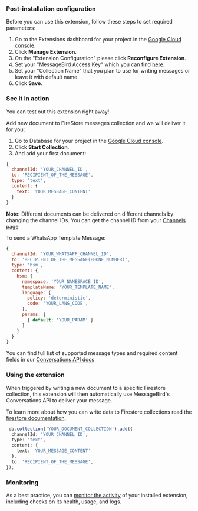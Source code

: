 ### Post-installation configuration

Before you can use this extension, follow these steps to set required parameters:

1. Go to the Extensions dashboard for your project in the [Google Cloud console](https://console.firebase.google.com/project/${PROJECT_ID}/extensions).
2. Click **Manage Extension**.
3. On the "Extension Configuration" please click **Reconfigure Extension**.
4. Set your "MessageBird Access Key" which you can find [here](https://dashboard.messagebird.com/en/developers/access).
5. Set your "Collection Name" that you plan to use for writing messages or leave it with default name.
6. Click **Save**.

### See it in action

You can test out this extension right away!

Add new document to FireStore messages collection and we will deliver it for you:

1. Go to Database for your project in the [Google Cloud console](https://console.firebase.google.com/project/${PROJECT_ID}/database/).
2. Click **Start Collection**.
3. And add your first document:

```js
{
  channelId: 'YOUR_CHANNEL_ID',
  to: 'RECIPIENT_OF_THE_MESSAGE',
  type: 'text',
  content: {
    text: 'YOUR_MESSAGE_CONTENT'
  }
}
```

**Note:** Different documents can be delivered on different channels by changing the channel IDs. You can get the channel ID from your [Channels page](https://dashboard.messagebird.com/en/channels/)

To send a WhatsApp Template Message:

```js
{
  channelId: 'YOUR_WHATSAPP_CHANNEL_ID',
  to: 'RECIPIENT_OF_THE_MESSAGE(PHONE_NUMBER)',
  type: 'hsm',
  content: {
    hsm: {
      namespace: 'YOUR_NAMESPACE_ID',
      templateName: 'YOUR_TEMPLATE_NAME',
      language: {
        policy: 'deterministic', 
        code: 'YOUR_LANG_CODE', 
      },
      params: [
        { default: 'YOUR_PARAM' }
      ]
    }
  }
}
```

You can find full list of supported message types and required content fields in our [Conversations API docs](https://developers.messagebird.com/api/conversations/#send-message)

### Using the extension

When triggered by writing a new document to a specific Firestore collection, this extension will then automatically use MessageBird's Conversations API to deliver your message.

To learn more about how you can write data to Firestore collections read the [firestore documentation](https://firebase.google.com/docs/firestore/manage-data/add-data).

```typescript
 db.collection('YOUR_DOCUMENT_COLLECTION').add({
  channelId: 'YOUR_CHANNEL_ID',
  type: 'text',
  content: {
    text: 'YOUR_MESSAGE_CONTENT'
  },
  to: 'RECIPIENT_OF_THE_MESSAGE',
});
```

### Monitoring

As a best practice, you can [monitor the activity](https://firebase.google.com/docs/extensions/manage-installed-extensions#monitor) of your installed extension, including checks on its health, usage, and logs.
